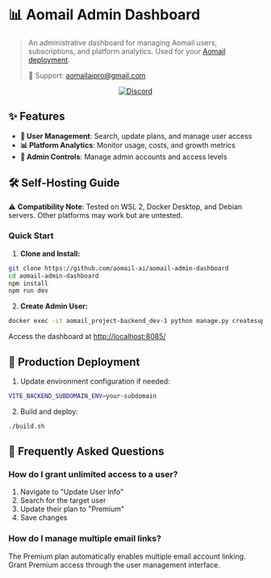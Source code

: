 # 📊 Aomail Admin Dashboard

> An administrative dashboard for managing Aomail users, subscriptions, and platform analytics. Used for  your [Aomail deployment](https://github.com/aomail-ai/aomail-app).
>
> 📧 Support: aomailaipro@gmail.com
  

<div align="center">

[![Discord](https://discord.com/api/guilds/1303091825900257341/widget.png?style=shield)](https://discord.com/invite/XHTcEDbvh9)

</div>

## ✨ Features

- **👥 User Management**: Search, update plans, and manage user access
- **📊 Platform Analytics**: Monitor usage, costs, and growth metrics
- **👮 Admin Controls**: Manage admin accounts and access levels

## 🛠 Self-Hosting Guide

⚠️ **Compatibility Note**: Tested on WSL 2, Docker Desktop, and Debian servers. Other platforms may work but are untested.

### Quick Start

1. **Clone and Install:**
```bash
git clone https://github.com/aomail-ai/aomail-admin-dashboard
cd aomail-admin-dashboard
npm install
npm run dev
```

2. **Create Admin User:**
```bash
docker exec -it aomail_project-backend_dev-1 python manage.py createsuperuser
```

Access the dashboard at [http://localhost:8085/](http://localhost:8085/)

## 🚀 Production Deployment

1. Update environment configuration if needed:
```bash
VITE_BACKEND_SUBDOMAIN_ENV=your-subdomain
```

2. Build and deploy:
```bash
./build.sh
```

## 🔧 Frequently Asked Questions

### How do I grant unlimited access to a user?
1. Navigate to "Update User Info"
2. Search for the target user
3. Update their plan to "Premium"
4. Save changes

### How do I manage multiple email links?
The Premium plan automatically enables multiple email account linking. Grant Premium access through the user management interface.
